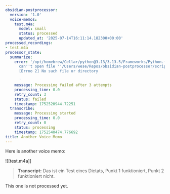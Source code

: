 ```yaml
---
obsidian-postprocessor:
  version: '1.0'
  voice-memos:
    test.m4a:
      model: small
      status: processed
      updated_at: '2025-07-14T16:11:14.182300+00:00'
processed_recordings:
- test.m4a
processor_state:
  summarize:
    error: '/opt/homebrew/Cellar/python@3.13/3.13.5/Frameworks/Python.framework/Versions/3.13/Resources/Python.app/Contents/MacOS/Python:
      can''t open file ''/Users/wese/Repos/obsidian-postprocessor/scripts/summarize.py'':
      [Errno 2] No such file or directory

      '
    message: Processing failed after 3 attempts
    processing_time: 0.0
    retry_count: 3
    status: failed
    timestamp: 1752520944.72251
  transcribe:
    message: Processing started
    processing_time: 0.0
    retry_count: 0
    status: processing
    timestamp: 1752540474.776692
title: Another Voice Memo
---
```

Here is another voice memo:

![[test.m4a]]

> **Transcript:**
> Das ist ein Test eines Dictats, Punkt 1 funktioniert, Punkt 2 funktioniert nicht.


This one is not processed yet.
